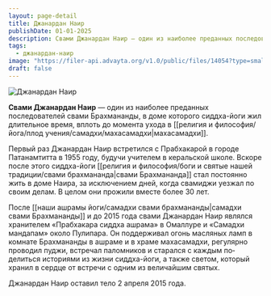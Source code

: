 ```yaml
---
layout: page-detail
title: Джанардан Наир
publishDate: 01-01-2025
description: Свами Джанардан Наир — один из наиболее пре­данных последователей свами Брахмананды, в доме которого сиддха-йоги жил длительное время, вплоть до момента ухода в махасамадхи.
tags:
  - джанардан-наир
image: "https://filer-api.advayta.org/v1.0/public/files/14054?type=small"
draft: false
---
```


![Джанардан Наир](https://filer-api.advayta.org/v1.0/public/files/14054?size=medium "Джанардан Наир") 

 **Свами Джанардан Наир** — один из наиболее пре­данных последователей свами Брахмананды, в доме которого сиддха-йоги жил длительное время, вплоть до момента ухода в [[религия и философия/йога/плод учения/самадхи/махасамадхи|махасамадхи]].

 Первый раз Джанардан Наир встретился с Праб­хакарой в городе Патанамтитта в 1955 году, будучи учителем в керальской школе. Вскоре после этого сиддха-йоги [[религия и философия/боги и святые нашей традиции/свами брахмананда|свами Брахмананда]] стал постоянно жить в доме Наира, за исключением дней, когда сва­миджи уезжал по своим делам. В целом они прожили вместе более 30 лет.

 После [[наши ашрамы йоги/самадхи свами брахмананды|самадхи свами Брахмананды]] и до 2015 года свами Джанардан Наир являлся хранителем «Праб­хакара сиддха ашрама» в Омаллуре и «Самадхи мандапам» около Пулипара. Он поддерживал огонь масляных ламп в комнате Брахмананды в ашраме и в храме махасамадхи, регулярно проводил пуд­жи, встречал паломников и старался с каждым по­делиться историями из жизни сиддха-йоги, а также светом, который хранил в сердце от встречи с одним из величайшим святых.

 Джанардан Наир оставил тело 2 апреля 2015 года.
  
  
